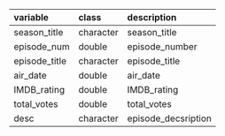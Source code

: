 |variable      |class     |description   |
|:-------------|:---------|:-------------|
|season_title  |character |season_title  |
|episode_num   |double    |episode_number   |
|episode_title |character |episode_title |
|air_date      |double    |air_date      |
|IMDB_rating   |double    |IMDB_rating   |
|total_votes   |double    |total_votes   |
|desc          |character |episode_decsription          |
